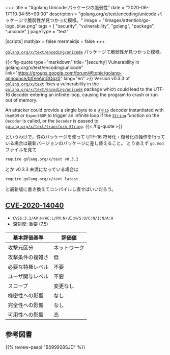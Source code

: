 +++
title = "#golang Unicode パッケージの脆弱性"
date =  "2020-06-17T10:34:55+09:00"
description = "golang.org/x/text/encoding/unicode パッケージで脆弱性が見つかった模様。"
image = "/images/attention/go-logo_blue.png"
tags  = [ "security", "vulnerability", "golang", "package", "unicode" ]
pageType = "text"

[scripts]
  mathjax = false
  mermaidjs = false
+++

[`golang.org/x/text/encoding/unicode`] パッケージで脆弱性が見つかった模様。

{{< fig-quote type="markdown" title="[security] Vulnerability in golang.org/x/text/encoding/unicode" link="https://groups.google.com/forum/#!topic/golang-announce/bXVeAmGOqz0" lang="en" >}}
Version v0.3.3 of [`golang.org/x/text`](http://golang.org/x/text) fixes a vulnerability in the [`golang.org/x/text/encoding/unicode`](http://golang.org/x/text/encoding/unicode) package which could lead to the UTF-16 decoder entering an infinite loop, causing the program to crash or run out of memory.

An attacker could provide a single byte to a [`UTF16`](https://pkg.go.dev/golang.org/x/text/encoding/unicode?tab=doc#UTF16) decoder instantiated with `UseBOM` or `ExpectBOM` to trigger an infinite loop if the [`String`](https://pkg.go.dev/golang.org/x/text/encoding?tab=doc#Decoder.String) function on the `Decoder` is called, or the `Decoder` is passed to [`golang.org/x/text/transform.String`](https://pkg.go.dev/golang.org/x/text/transform?tab=doc#String).
{{< /fig-quote >}}

というわけで，件のパッケージを使って UTF-16 符号化・復号化の操作を行っている場合は最新バージョンのパッケージに差し替えること。
とりあえず `go.mod` ファイルを見て

```text
require golang.org/x/text v0.3.2
```

とか v0.3.3 未満になっている場合は

```text
require golang.org/x/text latest
```

と最新版に書き換えてコンパイルし直せばいいだろう。

## [CVE-2020-14040]

- `CVSS:3.1/AV:N/AC:L/PR:N/UI:N/S:U/C:N/I:N/A:H`
- 深刻度: 重要 (7.5)

| 基本評価基準     | 評価値       |
| ---------------- | ------------ |
| 攻撃元区分       | ネットワーク |
| 攻撃条件の複雑さ | 低           |
| 必要な特権レベル | 不要         |
| ユーザ関与レベル | 不要         |
| スコープ         | 変更なし     |
| 機密性への影響   | なし         |
| 完全性への影響   | なし         |
| 可用性への影響   | 高           |

[Go]: https://golang.org/ "The Go Programming Language"
[Go 言語]: https://golang.org/ "The Go Programming Language"
[`golang.org/x/text/encoding/unicode`]: https://pkg.go.dev/golang.org/x/text/encoding/unicode "unicode package · pkg.go.dev"
[CVE-2020-14040]: https://nvd.nist.gov/vuln/detail/CVE-2020-14040

## 参考図書

{{% review-paapi "B099928SJD" %}} <!-- プログラミング言語Go -->
